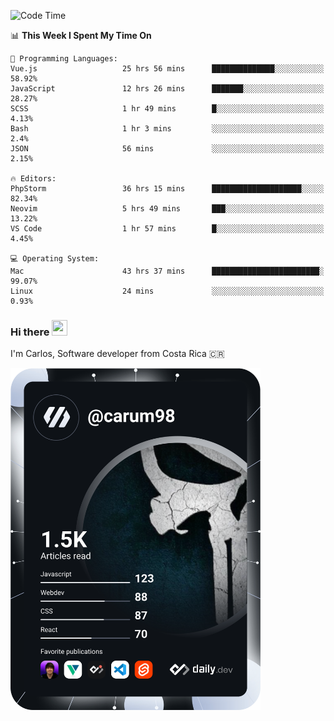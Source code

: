 
<!--START_SECTION:waka-->
![Code Time](http://img.shields.io/badge/Code%20Time-9%2C021%20hrs%2037%20mins-blue)

📊 **This Week I Spent My Time On** 

```text
💬 Programming Languages: 
Vue.js                   25 hrs 56 mins      ██████████████░░░░░░░░░░░   58.92% 
JavaScript               12 hrs 26 mins      ███████░░░░░░░░░░░░░░░░░░   28.27% 
SCSS                     1 hr 49 mins        █░░░░░░░░░░░░░░░░░░░░░░░░   4.13% 
Bash                     1 hr 3 mins         ░░░░░░░░░░░░░░░░░░░░░░░░░   2.4% 
JSON                     56 mins             ░░░░░░░░░░░░░░░░░░░░░░░░░   2.15%

🔥 Editors: 
PhpStorm                 36 hrs 15 mins      ████████████████████░░░░░   82.34% 
Neovim                   5 hrs 49 mins       ███░░░░░░░░░░░░░░░░░░░░░░   13.22% 
VS Code                  1 hr 57 mins        █░░░░░░░░░░░░░░░░░░░░░░░░   4.45%

💻 Operating System: 
Mac                      43 hrs 37 mins      ████████████████████████░   99.07% 
Linux                    24 mins             ░░░░░░░░░░░░░░░░░░░░░░░░░   0.93%

```


<!--END_SECTION:waka-->

### Hi there <img src="https://media.giphy.com/media/hvRJCLFzcasrR4ia7z/giphy.gif" width="25px" height="25px">

I'm Carlos, Software developer from Costa Rica 🇨🇷

<a href="https://app.daily.dev/carum98"><img src="https://github.com/carum98/carum98/blob/main/devcard.svg" width="400" alt="Carlos Umaña Acevedo's Dev Card"/></a>
